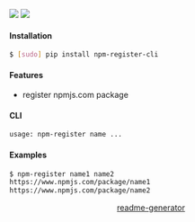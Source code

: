 <!--
https://pypi.org/project/readme-generator/
-->

[![](https://img.shields.io/badge/OS-Unix-blue.svg?longCache=True)]()
[![](https://img.shields.io/badge/language-Bash-blue.svg?longCache=True)]()

#### Installation
```bash
$ [sudo] pip install npm-register-cli
```

#### Features
+   register npmjs.com package

#### CLI
```bash
usage: npm-register name ...
```

#### Examples
```bash
$ npm-register name1 name2
https://www.npmjs.com/package/name1
https://www.npmjs.com/package/name2
```

<p align="center">
    <a href="https://pypi.org/project/readme-generator/">readme-generator</a>
</p>